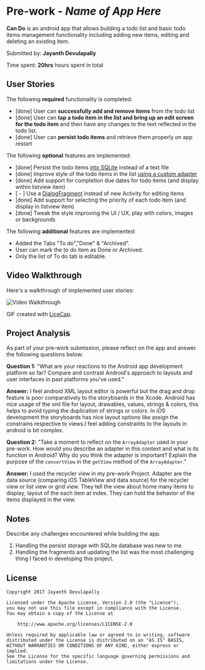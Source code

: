 # Pre-work - *Name of App Here*

**Can Do** is an android app that allows building a todo list and basic todo items management functionality including adding new items, editing and deleting an existing item.

Submitted by: **Jayanth Devulapally**

Time spent: **20hrs** hours spent in total

## User Stories

The following **required** functionality is completed:

* [done] User can **successfully add and remove items** from the todo list
* [done] User can **tap a todo item in the list and bring up an edit screen for the todo item** and then have any changes to the text reflected in the todo list.
* [done] User can **persist todo items** and retrieve them properly on app restart

The following **optional** features are implemented:

* [done] Persist the todo items [into SQLite](http://guides.codepath.com/android/Persisting-Data-to-the-Device#sqlite) instead of a text file
* [done] Improve style of the todo items in the list [using a custom adapter](http://guides.codepath.com/android/Using-an-ArrayAdapter-with-ListView)
* [done] Add support for completion due dates for todo items (and display within listview item)
* [ - ] Use a [DialogFragment](http://guides.codepath.com/android/Using-DialogFragment) instead of new Activity for editing items
* [done] Add support for selecting the priority of each todo item (and display in listview item)
* [done] Tweak the style improving the UI / UX, play with colors, images or backgrounds

The following **additional** features are implemented:

* Added the Tabs "To do","Done" & "Archived".
* User can mark the to do item as Done or Archived.
* Only the list of To do tab is editable.

## Video Walkthrough

Here's a walkthrough of implemented user stories:

<img src='http://i.imgur.com/W4jDdVF.gif' title='Video Walkthrough' width='' alt='Video Walkthrough' />

GIF created with [LiceCap](http://www.cockos.com/licecap/).

## Project Analysis

As part of your pre-work submission, please reflect on the app and answer the following questions below:

**Question 1:** "What are your reactions to the Android app development platform so far? Compare and contrast Android's approach to layouts and user interfaces in past platforms you've used."

**Answer:** I feel android XML layout editor is powerful but the drag and drop feature is poor comparatively to the storyboards in the Xcode. Android has nice usage of the xml file for layout, drawables, values, strings & colors, this helps to avoid typing the duplication of strings or colors. In iOS development the storyboards has nice layout options like assign the constrains respective to views.I feel adding constraints to the layouts in android is bit complex.

**Question 2:** "Take a moment to reflect on the `ArrayAdapter` used in your pre-work. How would you describe an adapter in this context and what is its function in Android? Why do you think the adapter is important? Explain the purpose of the `convertView` in the `getView` method of the `ArrayAdapter`."

**Answer:** I used the recycler view in my pre-work Project. Adapter are the data source (comparing iOS TableView and data source) for the recycler view or list view or grid view. They tell the view about home many items to display, layout of the each item at index. They can hold the behavior of the items displayed in the view.

## Notes
Describe any challenges encountered while building the app.
1) Handling the persist storage with SQLite database was new to me.
2) Handling the fragments and updating the list was the most challenging thing I faced in developing this project.
## License

    Copyright 2017 Jayanth Devulapally

    Licensed under the Apache License, Version 2.0 (the "License");
    you may not use this file except in compliance with the License.
    You may obtain a copy of the License at

        http://www.apache.org/licenses/LICENSE-2.0

    Unless required by applicable law or agreed to in writing, software
    distributed under the License is distributed on an "AS IS" BASIS,
    WITHOUT WARRANTIES OR CONDITIONS OF ANY KIND, either express or implied.
    See the License for the specific language governing permissions and
    limitations under the License.
